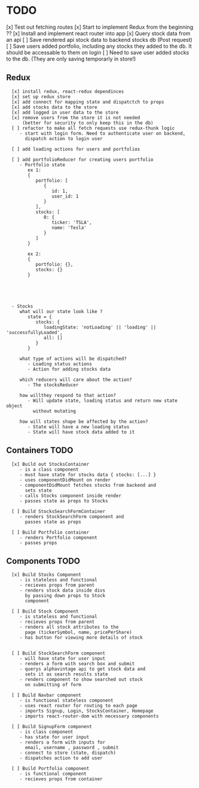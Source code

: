 # TODO
   [x] Test out fetching routes
   [x] Start to implement Redux from the beginning ?? 
   [x] Install and implement react router into app
   [x] Query stock data from an api
   [ ] Save rendered api stock data to backend stocks db (Post request)
   [ ] Save users added portfolio, including any stocks they added to the db.
       It should be accessable to them on login
   [ ] Need to save user added stocks to the db. (They are only saving
       temporarly in store!)
   

   ## Redux
      [x] install redux, react-redux dependinces
      [x] set up redux store
      [x] add connect for mapping state and dispatctch to props
      [x] add stocks data to the store
      [x] add logged in user data to the store
      [x] remove users from the store it is not needed 
          (better for security to only keep this in the db)
      [ ] refactor to make all fetch requests use redux-thunk logic
         - start with login form. Need to authenticate user on backend,
           dispatch action to login user

      [ ] add loading actions for users and portfolios

      [ ] add portfolioReducer for creating users portfolio
         - Portfolio state
            ex 1:
            {
               portfolio: [
                  {
                     id: 1,
                     user_id: 1
                  }
               ],
               stocks: [
                  0: {
                     ticker: 'TSLA',
                     name: 'Tesla'
                  }
               ]
            }

            ex 2:
            {
               portfolio: {},
               stocks: {}
            }





      - Stocks
         what will our state look like ?
            state = {
               stocks: {
                  loadingState: 'notLoading' || 'loading' || 'successfullyLoaded',
                  all: []
               }
            }

         what type of actions will be dispatched?
            - Loading status actions 
            - Action for adding stocks data

         which reducers will care about the action?
            - The stocksReducer
   
         how willthey respond to that action?
            - Will update state, loading status and return new state object
              without mutating

         how will states shape be affected by the action?
            - State will have a new loading status
            - State will have stock data added to it

         

   ## Containers TODO
      [x] Build out StocksContainer
         - is a class component
         - must have state for stocks data { stocks: [...] }
         - uses componentDidMount on render 
         - componentDidMount fetches stocks from backend and
           sets state
         - calls Stocks component inside render 
         - passes state as props to Stocks

      [ ] Build StocksSearchFormContainer
         - renders StockSearchForm component and
           passes state as props

      [ ] Build Portfolio container
         - renders Portfolio component
         - passes props

   ## Components TODO
      [x] Build Stocks Component
         - is stateless and functional
         - recieves props from parent
         - renders stock data inside divs
           by passing down props to Stock
           component
         
      [ ] Build Stock Component
         - is stateless and functional
         - recieves props from parent
         - renders all stock attributes to the
           page (tickerSymbol, name, pricePerShare)
         - has button for viewing more details of stock


      [ ] Build StockSearchForm component
         - will have state for user input
         - renders a form with search box and submit
         - querys alphavintage api to get stock data and
           sets it as search results state
         - renders component to show searched out stock
           on submitting of form

      [ ] Build Navbar component
         - is functional stateless component
         - uses react router for routing to each page
         - imports Signup, Login, StocksContainer, Homepage
         - imports react-router-dom with necessary components 
         
      [ ] Build SignupForm component
         - is class component
         - has state for user input 
         - renders a form with inputs for 
           email, username , password , submit
         - connect to store (state, dispatch)
         - dispatches action to add user

      [ ] Build Portfolio component
         - is functional component 
         - recieves props from container


